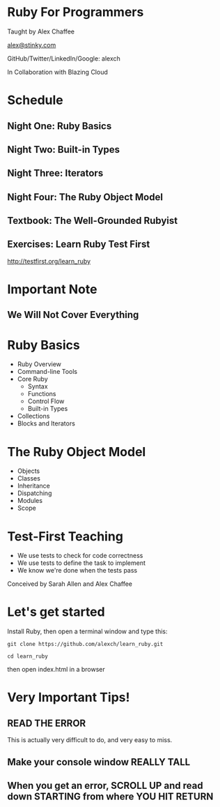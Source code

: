 # Ruby For Programmers

Taught by Alex Chaffee

<alex@stinky.com>

GitHub/Twitter/LinkedIn/Google: alexch

In Collaboration with Blazing Cloud

# Schedule

## Night One: Ruby Basics

## Night Two: Built-in Types

## Night Three: Iterators

## Night Four: The Ruby Object Model

## Textbook: The Well-Grounded Rubyist

## Exercises: Learn Ruby Test First
<http://testfirst.org/learn_ruby>

# Important Note

## We Will **Not** Cover Everything

# Ruby Basics

* Ruby Overview
* Command-line Tools
* Core Ruby
  * Syntax
  * Functions
  * Control Flow
  * Built-in Types
* Collections
* Blocks and Iterators

# The Ruby Object Model

* Objects
* Classes
* Inheritance
* Dispatching
* Modules
* Scope

# Test-First Teaching

* We use tests to check for code correctness
* We use tests to define the task to implement
* We know we're done when the tests pass

Conceived by Sarah Allen and Alex Chaffee

# Let's get started

Install Ruby, then open a terminal window and type this:

    git clone https://github.com/alexch/learn_ruby.git

    cd learn_ruby

then open index.html in a browser

# Very Important Tips!

## READ THE ERROR

This is actually very difficult to do, and very easy to miss.

## Make your console window REALLY TALL

## When you get an error, **SCROLL UP** and read down STARTING from where YOU HIT RETURN
